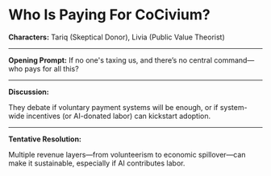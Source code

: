 # Who Is Paying For CoCivium?

**Characters:** Tariq (Skeptical Donor), Livia (Public Value Theorist)

---

**Opening Prompt:** If no one's taxing us, and there’s no central command—who pays for all this?

---

**Discussion:**

They debate if voluntary payment systems will be enough, or if system-wide incentives (or AI-donated labor) can kickstart adoption.

---

**Tentative Resolution:**

Multiple revenue layers—from volunteerism to economic spillover—can make it sustainable, especially if AI contributes labor.



